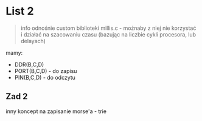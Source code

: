 # List 2
> info odnośnie custom biblioteki millis.c - możnaby z niej nie korzystać i działać na szacowaniu czasu (bazując na liczbie cykli procesora, lub delayach)  

mamy: 
- DDR(B,C,D)
- PORT(B,C,D) - do zapisu
- PIN(B,C,D) - do odczytu


## Zad 2
inny koncept na zapisanie morse'a - trie  




